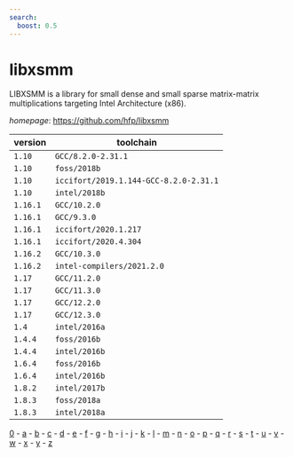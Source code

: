 ```yaml
---
search:
  boost: 0.5
---
```

# libxsmm

LIBXSMM is a library for small dense and small sparse matrix-matrix multiplications targeting Intel Architecture (x86).

*homepage*: <https://github.com/hfp/libxsmm>

version | toolchain
--------|----------
``1.10`` | ``GCC/8.2.0-2.31.1``
``1.10`` | ``foss/2018b``
``1.10`` | ``iccifort/2019.1.144-GCC-8.2.0-2.31.1``
``1.10`` | ``intel/2018b``
``1.16.1`` | ``GCC/10.2.0``
``1.16.1`` | ``GCC/9.3.0``
``1.16.1`` | ``iccifort/2020.1.217``
``1.16.1`` | ``iccifort/2020.4.304``
``1.16.2`` | ``GCC/10.3.0``
``1.16.2`` | ``intel-compilers/2021.2.0``
``1.17`` | ``GCC/11.2.0``
``1.17`` | ``GCC/11.3.0``
``1.17`` | ``GCC/12.2.0``
``1.17`` | ``GCC/12.3.0``
``1.4`` | ``intel/2016a``
``1.4.4`` | ``foss/2016b``
``1.4.4`` | ``intel/2016b``
``1.6.4`` | ``foss/2016b``
``1.6.4`` | ``intel/2016b``
``1.8.2`` | ``intel/2017b``
``1.8.3`` | ``foss/2018a``
``1.8.3`` | ``intel/2018a``

[0](../0/index.md) - [a](../a/index.md) - [b](../b/index.md) - [c](../c/index.md) - [d](../d/index.md) - [e](../e/index.md) - [f](../f/index.md) - [g](../g/index.md) - [h](../h/index.md) - [i](../i/index.md) - [j](../j/index.md) - [k](../k/index.md) - [l](../l/index.md) - [m](../m/index.md) - [n](../n/index.md) - [o](../o/index.md) - [p](../p/index.md) - [q](../q/index.md) - [r](../r/index.md) - [s](../s/index.md) - [t](../t/index.md) - [u](../u/index.md) - [v](../v/index.md) - [w](../w/index.md) - [x](../x/index.md) - [y](../y/index.md) - [z](../z/index.md)

